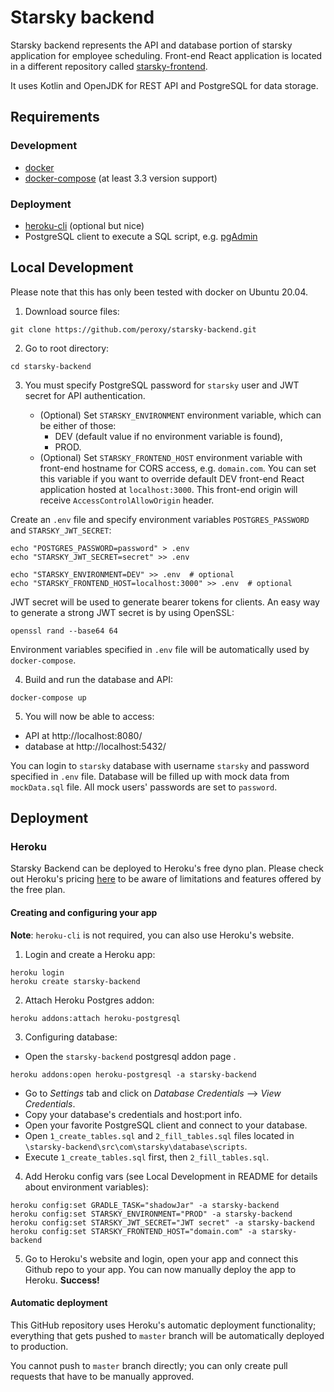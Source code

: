 # Starsky backend
Starsky backend represents the API and database portion of starsky application for employee scheduling. 
Front-end React application is located in a different repository called 
[starsky-frontend](https://github.com/peroxy/starsky-frontend). 

It uses Kotlin and OpenJDK for REST API and PostgreSQL for data storage.

## Requirements

### Development

- [docker](https://docs.docker.com/get-docker/) 
- [docker-compose](https://docs.docker.com/compose/install/) (at least 3.3 version support)

### Deployment
- [heroku-cli](https://devcenter.heroku.com/articles/heroku-cli) (optional but nice)
- PostgreSQL client to execute a SQL script, e.g. [pgAdmin](https://www.pgadmin.org/)


## Local Development
Please note that this has only been tested with docker on Ubuntu 20.04.

1. Download source files:
 
```shell script
git clone https://github.com/peroxy/starsky-backend.git
```

2. Go to root directory:
 
```shell script
cd starsky-backend
```

3. You must specify PostgreSQL password for `starsky` user and JWT secret for API authentication. 

    - (Optional) Set `STARSKY_ENVIRONMENT` environment variable, which can be either of those:
        - DEV (default value if no environment variable is found),
        - PROD.
    - (Optional) Set `STARSKY_FRONTEND_HOST` environment variable with front-end hostname for CORS access, e.g. `domain.com`.
    You can set this variable if you want to override default DEV front-end React application hosted at `localhost:3000`.
     This front-end origin will receive `AccessControlAllowOrigin` header.

Create an `.env` file and specify environment variables `POSTGRES_PASSWORD` and `STARSKY_JWT_SECRET`:
 
```shell script
echo "POSTGRES_PASSWORD=password" > .env
echo "STARSKY_JWT_SECRET=secret" >> .env

echo "STARSKY_ENVIRONMENT=DEV" >> .env  # optional
echo "STARSKY_FRONTEND_HOST=localhost:3000" >> .env  # optional
```
    
   JWT secret will be used to generate bearer tokens for clients. An easy way to generate a strong JWT secret is by using OpenSSL:
   
```shell script
openssl rand --base64 64
```
 
   Environment variables specified in `.env` file will be automatically used by `docker-compose`.
   
4. Build and run the database and API:
 
```shell script
docker-compose up
```
   
5. You will now be able to access:
- API at http://localhost:8080/
- database at http://localhost:5432/ 

 
You can login to `starsky` database with username `starsky` and password specified in `.env` file.
Database will be filled up with mock data from `mockData.sql` file. All mock users' passwords are set to `password`.


## Deployment
### Heroku
Starsky Backend can be deployed to Heroku's free dyno plan. 
Please check out Heroku's pricing [here](https://www.heroku.com/pricing) 
to be aware of limitations and features offered by the free plan.

#### Creating and configuring your app

**Note**: `heroku-cli` is not required, you can also use Heroku's website.

1. Login and create a Heroku app:
 
```shell script
heroku login
heroku create starsky-backend
```

2. Attach Heroku Postgres addon:
 
```shell script
heroku addons:attach heroku-postgresql
```

3. Configuring database: 
- Open the `starsky-backend` postgresql addon page .

```shell script
heroku addons:open heroku-postgresql -a starsky-backend
```

- Go to _Settings_ tab and click on _Database Credentials_ --> _View Credentials_.
- Copy your database's credentials and host:port info.
- Open your favorite PostgreSQL client and connect to your database.
- Open `1_create_tables.sql` and `2_fill_tables.sql` files located
  in `\starsky-backend\src\com\starsky\database\scripts`.
- Execute `1_create_tables.sql` first, then `2_fill_tables.sql`.

4. Add Heroku config vars (see Local Development in README for details about environment variables):

```shell script
heroku config:set GRADLE_TASK="shadowJar" -a starsky-backend
heroku config:set STARSKY_ENVIRONMENT="PROD" -a starsky-backend
heroku config:set STARSKY_JWT_SECRET="JWT secret" -a starsky-backend
heroku config:set STARSKY_FRONTEND_HOST="domain.com" -a starsky-backend
```

5. Go to Heroku's website and login, open your app and connect this Github repo to your app.
 You can now manually deploy the app to Heroku. **Success!**
 
 #### Automatic deployment
 
 This GitHub repository uses Heroku's automatic deployment functionality; everything that gets pushed to `master` branch will be automatically deployed to production.
 
 You cannot push to `master` branch directly; you can only create pull requests that have to be manually approved. 
 
 